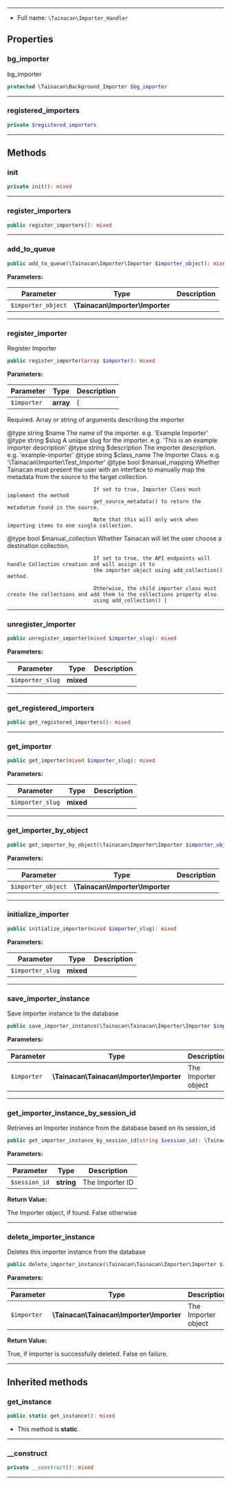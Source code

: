
***

* Full name: `\Tainacan\Importer_Handler`

## Properties

### bg_importer

bg_importer

```php
protected \Tainacan\Background_Importer $bg_importer
```

***

### registered_importers

```php
private $registered_importers
```

***

## Methods

### init

```php
private init(): mixed
```

***

### register_importers

```php
public register_importers(): mixed
```

***

### add_to_queue

```php
public add_to_queue(\Tainacan\Importer\Importer $importer_object): mixed
```

**Parameters:**

| Parameter          | Type                            | Description |
|--------------------|---------------------------------|-------------|
| `$importer_object` | **\Tainacan\Importer\Importer** |             |

***

### register_importer

Register Importer

```php
public register_importer(array $importer): mixed
```

**Parameters:**

| Parameter   | Type      | Description                                                                                                                                                                                                                                                                                                                                                                                                                                                                                                                                                                                                                                                                                                                                                                                                                                                                                                                                                                                                                                                                                                                                                                                                                                                    |
|-------------|-----------|----------------------------------------------------------------------------------------------------------------------------------------------------------------------------------------------------------------------------------------------------------------------------------------------------------------------------------------------------------------------------------------------------------------------------------------------------------------------------------------------------------------------------------------------------------------------------------------------------------------------------------------------------------------------------------------------------------------------------------------------------------------------------------------------------------------------------------------------------------------------------------------------------------------------------------------------------------------------------------------------------------------------------------------------------------------------------------------------------------------------------------------------------------------------------------------------------------------------------------------------------------------|
| `$importer` | **array** | {
Required. Array or string of arguments describing the importer

@type string		 $name					The name of the importer. e.g. 'Example Importer'
@type string		 $slug					A unique slug for the importer. e.g. 'This is an example importer description'
@type string		 $description			The importer description. e.g. 'example-importer'
@type string		 $class_name			The Importer Class. e.g. '\Tainacan\Importer\Test_Importer'
@type bool		 $manual_mapping		Whether Tainacan must present the user with an interface to manually map
								the metadata from the source to the target collection.

								If set to true, Importer Class must implement the method
								get_source_metadata() to return the metadatum found in the source.

								Note that this will only work when importing items to one single collection.

@type bool		 $manual_collection		Whether Tainacan will let the user choose a destination collection.

								If set to true, the API endpoints will handle Collection creation and will assign it to
								the importer object using add_collection() method.

								Otherwise, the child importer class must create the collections and add them to the collections property also
								using add_collection() |

***

### unregister_importer

```php
public unregister_importer(mixed $importer_slug): mixed
```

**Parameters:**

| Parameter        | Type      | Description |
|------------------|-----------|-------------|
| `$importer_slug` | **mixed** |             |

***

### get_registered_importers

```php
public get_registered_importers(): mixed
```

***

### get_importer

```php
public get_importer(mixed $importer_slug): mixed
```

**Parameters:**

| Parameter        | Type      | Description |
|------------------|-----------|-------------|
| `$importer_slug` | **mixed** |             |

***

### get_importer_by_object

```php
public get_importer_by_object(\Tainacan\Importer\Importer $importer_object): mixed
```

**Parameters:**

| Parameter          | Type                            | Description |
|--------------------|---------------------------------|-------------|
| `$importer_object` | **\Tainacan\Importer\Importer** |             |

***

### initialize_importer

```php
public initialize_importer(mixed $importer_slug): mixed
```

**Parameters:**

| Parameter        | Type      | Description |
|------------------|-----------|-------------|
| `$importer_slug` | **mixed** |             |

***

### save_importer_instance

Save importer instance to the database

```php
public save_importer_instance(\Tainacan\Tainacan\Importer\Importer $importer): void
```

**Parameters:**

| Parameter   | Type                                     | Description         |
|-------------|------------------------------------------|---------------------|
| `$importer` | **\Tainacan\Tainacan\Importer\Importer** | The Importer object |

***

### get_importer_instance_by_session_id

Retrieves an Importer instance from the database based on its session_id

```php
public get_importer_instance_by_session_id(string $session_id): \Tainacan\Importer\Importer|false
```

**Parameters:**

| Parameter     | Type       | Description     |
|---------------|------------|-----------------|
| `$session_id` | **string** | The Importer ID |

**Return Value:**

The Importer object, if found. False otherwise

***

### delete_importer_instance

Deletes this importer instance from the database

```php
public delete_importer_instance(\Tainacan\Tainacan\Importer\Importer $importer): bool
```

**Parameters:**

| Parameter   | Type                                     | Description         |
|-------------|------------------------------------------|---------------------|
| `$importer` | **\Tainacan\Tainacan\Importer\Importer** | The Importer object |

**Return Value:**

True, if importer is successfully deleted. False on failure.

***

## Inherited methods

### get_instance

```php
public static get_instance(): mixed
```

* This method is **static**.
***

### __construct

```php
private __construct(): mixed
```

***
